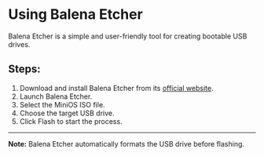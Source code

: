 # Using Balena Etcher

Balena Etcher is a simple and user-friendly tool for creating bootable USB drives.

## Steps:

1. Download and install Balena Etcher from its [official website](https://www.balena.io/etcher/).
2. Launch Balena Etcher.
3. Select the MiniOS ISO file.
4. Choose the target USB drive.
5. Click Flash to start the process.

---

**Note:** Balena Etcher automatically formats the USB drive before flashing.
